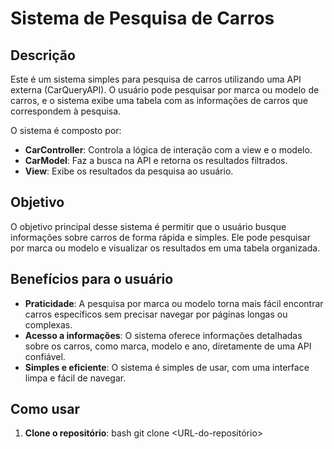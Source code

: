 # Sistema de Pesquisa de Carros

## Descrição

Este é um sistema simples para pesquisa de carros utilizando uma API externa (CarQueryAPI). O usuário pode pesquisar por marca ou modelo de carros, e o sistema exibe uma tabela com as informações de carros que correspondem à pesquisa. 

O sistema é composto por:

- **CarController**: Controla a lógica de interação com a view e o modelo.
- **CarModel**: Faz a busca na API e retorna os resultados filtrados.
- **View**: Exibe os resultados da pesquisa ao usuário.

## Objetivo

O objetivo principal desse sistema é permitir que o usuário busque informações sobre carros de forma rápida e simples. Ele pode pesquisar por marca ou modelo e visualizar os resultados em uma tabela organizada.

## Benefícios para o usuário

- **Praticidade**: A pesquisa por marca ou modelo torna mais fácil encontrar carros específicos sem precisar navegar por páginas longas ou complexas.
- **Acesso a informações**: O sistema oferece informações detalhadas sobre os carros, como marca, modelo e ano, diretamente de uma API confiável.
- **Simples e eficiente**: O sistema é simples de usar, com uma interface limpa e fácil de navegar.

## Como usar

1. **Clone o repositório**:
   bash
   git clone <URL-do-repositório>
